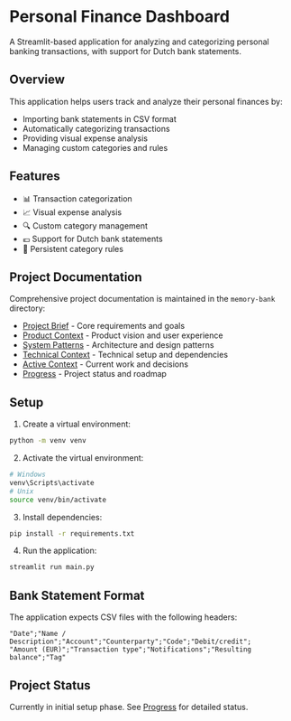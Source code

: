 # Personal Finance Dashboard

A Streamlit-based application for analyzing and categorizing personal banking transactions, with support for Dutch bank statements.

## Overview

This application helps users track and analyze their personal finances by:
- Importing bank statements in CSV format
- Automatically categorizing transactions
- Providing visual expense analysis
- Managing custom categories and rules

## Features

- 📊 Transaction categorization
- 📈 Visual expense analysis
- 🔍 Custom category management
- 💶 Support for Dutch bank statements
- 💾 Persistent category rules

## Project Documentation

Comprehensive project documentation is maintained in the `memory-bank` directory:

- [Project Brief](memory-bank/projectbrief.md) - Core requirements and goals
- [Product Context](memory-bank/productContext.md) - Product vision and user experience
- [System Patterns](memory-bank/systemPatterns.md) - Architecture and design patterns
- [Technical Context](memory-bank/techContext.md) - Technical setup and dependencies
- [Active Context](memory-bank/activeContext.md) - Current work and decisions
- [Progress](memory-bank/progress.md) - Project status and roadmap

## Setup

1. Create a virtual environment:
```bash
python -m venv venv
```

2. Activate the virtual environment:
```bash
# Windows
venv\Scripts\activate
# Unix
source venv/bin/activate
```

3. Install dependencies:
```bash
pip install -r requirements.txt
```

4. Run the application:
```bash
streamlit run main.py
```

## Bank Statement Format

The application expects CSV files with the following headers:
```
"Date";"Name / Description";"Account";"Counterparty";"Code";"Debit/credit";
"Amount (EUR)";"Transaction type";"Notifications";"Resulting balance";"Tag"
```

## Project Status

Currently in initial setup phase. See [Progress](memory-bank/progress.md) for detailed status.
